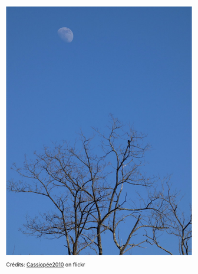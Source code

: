 ![Gabrielle](/images/2022-09-19.jpg)

Crédits: [Cassiopée2010](https://www.flickr.com/people/cmoi30/) on flickr